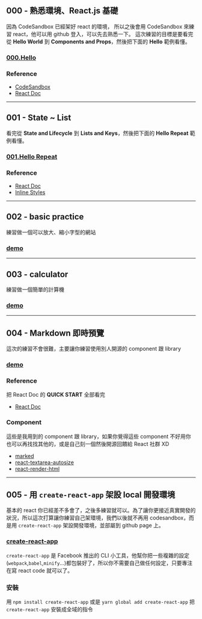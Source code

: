 ## 000 - 熟悉環境、React.js 基礎

因為 CodeSandbox 已經架好 react 的環境， 所以之後會用 CodeSandbox 來練習 react，他可以用 github 登入，可以先去熟悉一下。
這次練習的目標是要看完從 __Hello World__ 到 __Components and Props__，然後把下面的 __Hello__ 範例看懂。

### [000.Hello](https://codesandbox.io/s/g5qo6nVKk)

### Reference

- [CodeSandbox](https://codesandbox.io/)
- [React Doc](https://facebook.github.io/react/docs/hello-world.html)

---

## 001 - State ~ List

看完從 __State and Lifecycle__ 到 __Lists and Keys__，然後把下面的 __Hello Repeat__ 範例看懂。

### [001.Hello Repeat](https://codesandbox.io/s/ElXwr84yW)

### Reference

- [React Doc](https://facebook.github.io/react/docs/state-and-lifecycle.html)
- [Inline Styles](https://zhenyong.github.io/react/tips/inline-styles.html)

---

## 002 - basic practice

練習做一個可以放大、縮小字型的網站

### [demo](https://k5koxljzx.codesandbox.io/)

---

## 003 - calculator

練習做一個簡單的計算機

### [demo](https://njvmzm8m.codesandbox.io/)

---

## 004 - Markdown 即時預覽

這次的練習不會很難，主要讓你練習使用別人開源的 component 跟 library

### [demo](https://0o6w295ynn.codesandbox.io/)

### Reference

把 React Doc 的 __QUICK START__ 全部看完
- [React Doc](https://facebook.github.io/react/docs/state-and-lifecycle.html)

### Component

這些是我用到的 component 跟 library，如果你覺得這些 component 不好用你也可以再找找其他的，或是自己刻一個然後開源回饋給 React 社群 XD

- [marked](https://github.com/chjj/marked)
- [react-textarea-autosize](https://github.com/andreypopp/react-textarea-autosize)
- [react-render-html](https://github.com/noraesae/react-render-html)

---

## 005 - 用 `create-react-app` 架設 local 開發環境

基本的 react 你已經差不多會了，之後多練習就可以。為了讓你更接近真實開發的狀況，所以這次打算讓你練習自己架環境，我們以後就不再用 codesandbox，而是用 `create-react-app` 架設開發環境，並部屬到 github page 上。

### [create-react-app](https://github.com/facebookincubator/create-react-app)

`create-react-app` 是 Facebook 推出的 CLI 小工具，他幫你把一些複雜的設定(`webpack`,`babel`,`minify`...)都包裝好了，所以你不需要自己做任何設定，只要專注在寫 react code 就可以了。

### 安裝

用 `npm install create-react-app` 或是 `yarn global add create-react-app` 把 `create-react-app` 安裝成全域的指令

